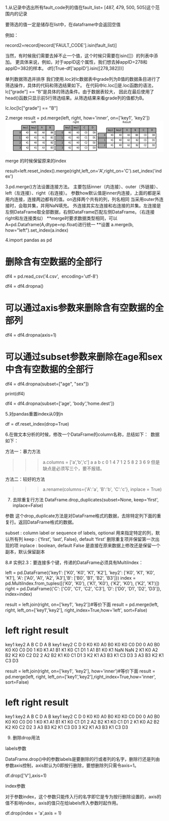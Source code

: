 1.从记录中选出所有fault_code列的值在fault_list= [487, 479, 500, 505]这个范围内的记录

要筛选的值一定是储存在list中，在dataframe中会返回空值

例如：

record2=record[record['FAULT_CODE'].isin(fault_list)]

当然，有时候我们需要去掉不止一个值，这个时候只需要在isin([]）的列表中添加。
更具体来说，例如，对于appID这个属性，我们想去掉appID=278和appID=382的样本。
df[(True-df['appID'].isin([278,382]))]

单列数据筛选并排序
我们使用.loc对lc数据表中grade列为B值的数据条目进行了筛选操作，具体的代码和筛选结果如下。
在代码中lc.loc[]是.loc函数的语法，lc[“grade”] == “B”是具体的筛选条件。由于数据表较大，
因此在最后使用了head()函数只显示前5行筛选结果。从筛选结果来看grade列的值都为B。

lc.loc[lc["grade"] == "B"]


2.merge
result = pd.merge(left, right, how='inner', on=['key1', 'key2'])
![image](https://github.com/jiaxingxx/numpy-pandas-txt/blob/master/merging_merge_on_key_inner.png)

merge 的时候保留原来的index

result=left.reset_index().merge(right,left_on='A',right_on='C').set_index('index')


3.pd.merge()方法设置连接方法。
主要包括inner（内连接）、outer（外链接）、left（左连接）、right（右连接）。
参数how默认值是inner内连接，上面的都是采用内连接，连接两边都有的值。on选择两个共有的列，列名相同
当采用outer外连接时，会取并集，并用NaN填充。
外连接其实左连接和右连接的并集。左连接是左侧DataFrame取全部数据，右侧DataFrame匹配左侧DataFrame。（右连接right和左连接类似）
**merge时要求数据类型相同，可以A=pd.Dataframe(A,dtype=np.float)进行统一
**设置
 a.merge(b, how="left").set_index(a.index)

4.import pandas as pd

# 删除含有空数据的全部行

df4 = pd.read_csv('4.csv',  encoding='utf-8')

df4 = df4.dropna()

# 可以通过axis参数来删除含有空数据的全部列

df4 = df4.dropna(axis=1)

# 可以通过subset参数来删除在age和sex中含有空数据的全部行

df4 = df4.dropna(subset=["age", "sex"])

print(df4)

df4 = df4.dropna(subset=['age', 'body','home.dest'])


5.对pandas重置index从0到n

df = df.reset_index(drop=True)

6.在做文本分析的时候，修改一个DataFrame的column名称，总结如下： 
数据如下：

方法一：暴力方法
>>>a.columns = ['a','b','c']
>>>a
   a  b  c
0  1  4  7
1  2  5  8
2  3  6  9
但是缺点是必须写三个，要不报错。

方法二：较好的方法
>>>a.rename(columns={'A':'a', 'B':'b', 'C':'c'}, inplace = True)

7. 去除重复行方法
DataFrame.drop_duplicates(subset=None, keep='first', inplace=False)

参数
这个drop_duplicate方法是对DataFrame格式的数据，去除特定列下面的重复行。返回DataFrame格式的数据。

subset : column label or sequence of labels, optional 
用来指定特定的列，默认所有列
keep : {‘first’, ‘last’, False}, default ‘first’ 
删除重复项并保留第一次出现的项
inplace : boolean, default False 
是直接在原来数据上修改还是保留一个副本，默认保留副本



8.# 实例2.3：要连接多个键，传递的DataFrame必须具有MultiIndex：
 
left = pd.DataFrame({'key1': ['K0', 'K0', 'K1', 'K2'], 'key2': ['K0', 'K1', 'K0', 'K1'],
                                  'A': ['A0', 'A1', 'A2', 'A3'],'B': ['B0', 'B1', 'B2', 'B3']})
index = pd.MultiIndex.from_tuples([('K0', 'K0'), ('K1', 'K0'), ('K2', 'K0'), ('K2', 'K1')])
right = pd.DataFrame({'C': ['C0', 'C1', 'C2', 'C3'], 'D': ['D0', 'D1', 'D2', 'D3']}, index=index)
    
result = left.join(right, on=['key1', 'key2'])#等价下面
result = pd.merge(left, right, left_on=['key1','key2'], right_index=True,how='left', sort=False)
    
# left                   right                     result
  key1 key2   A   B              C   D          A   B key1 key2    C   D
0   K0   K0  A0  B0      K0 K0  C0  D0      0  A0  B0   K0   K0   C0   D0
1   K0   K1  A1  B1      K1 K0  C1  D1      1  A1  B1   K0   K1  NaN   NaN
2   K1   K0  A2  B2      K2 K0  C2  D2      2  A2  B2   K1   K0   C1   D1
3   K2   K1  A3  B3         K1  C3  D3      3  A3  B3   K2   K1   C3   D3
    
result = left.join(right, on=['key1', 'key2'], how='inner')#等价下面
result = pd.merge(left, right, left_on=['key1','key2'],right_index=True,how='inner', sort=False)
    
# left                   right              result
  key1 key2   A   B              C   D         A   B key1 key2   C   D
0   K0   K0  A0  B0      K0 K0  C0  D0      0  A0  B0   K0   K0  C0  D0
1   K0   K1  A1  B1      K1 K0  C1  D1      2  A2  B2   K1   K0  C1  D1
2   K1   K0  A2  B2      K2 K0  C2  D2      3  A3  B3   K2   K1  C3  D3
3   K2   K1  A3  B3         K1  C3  D3



9. 删除drop用法

labels参数

DataFrame.drop()中的参数labels是要删除的行或者列的名字，删除行还是列由参数axis控制，axis默认为0即按行删除，要想删除列只需令axis=1。

df.drop(['V'],axis=1)

index参数

对于参数index，这个参数只能传入行的名字即它是专为按行删除设置的，axis的值不影响index，axis的值只在给labels传入参数时起作用。

df.drop(index = 'a',axis = 1)
